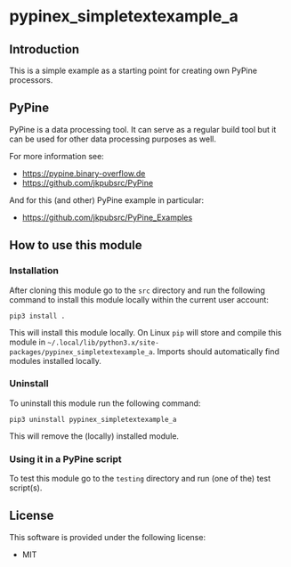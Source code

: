 pypinex_simpletextexample_a
=============================

Introduction
------------

This is a simple example as a starting point for creating own PyPine processors.

PyPine
------

PyPine is a data processing tool. It can serve as a regular build tool but it can be used for other data processing purposes as well.

For more information see:

* https://pypine.binary-overflow.de
* https://github.com/jkpubsrc/PyPine

And for this (and other) PyPine example in particular:

* https://github.com/jkpubsrc/PyPine_Examples

How to use this module
----------------------

### Installation

After cloning this module go to the `src` directory and run the following command to install this module locally within the current user account:

```
pip3 install .
```

This will install this module locally. On Linux `pip` will store and compile this module in `~/.local/lib/python3.x/site-packages/pypinex_simpletextexample_a`.
Imports should automatically find modules installed locally.

### Uninstall

To uninstall this module run the following command:

```
pip3 uninstall pypinex_simpletextexample_a
```

This will remove the (locally) installed module.

### Using it in a PyPine script

To test this module go to the `testing` directory and run (one of the) test script(s). 

License
-------

This software is provided under the following license:

* MIT





